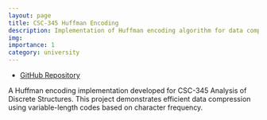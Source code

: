 ```yaml
---
layout: page
title: CSC-345 Huffman Encoding
description: Implementation of Huffman encoding algorithm for data compression
img: 
importance: 1
category: university
---
```


- [GitHub Repository](https://github.com/kaderator2/CSC-345---Huffman-Encoding)

A Huffman encoding implementation developed for CSC-345 Analysis of Discrete Structures. This project demonstrates efficient data compression using variable-length codes based on character frequency.

